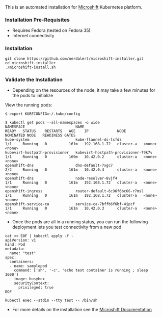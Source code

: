 This is an automated installation for [Microshift](https://github.com/redhat-et/microshift) Kubernetes platform.

### Installation Pre-Requisites

- Requires Fedora (tested on Fedora 35)
- Internet connectivity

### Installation

```shell
git clone https://github.com/nerdalert/microshift-installer.git
cd microshift-installer
./microshift-install.sh
```

### Validate the Installation

- Depending on the resources of the node, it may take a few minutes for the pods to initialize

View the running pods:

```shell
$ export KUBECONFIG=~/.kube/config

$ kubectl get pods --all-namespaces -o wide
NAMESPACE                       NAME                                  READY   STATUS    RESTARTS   AGE    IP             NODE        NOMINATED NODE   READINESS GATES
kube-system                     kube-flannel-ds-lsfdz                 1/1     Running   0          161m   192.168.1.72   cluster-a   <none>           <none>
kubevirt-hostpath-provisioner   kubevirt-hostpath-provisioner-79k7v   1/1     Running   0          160m   10.42.0.2      cluster-a   <none>           <none>
openshift-dns                   dns-default-7xgc7                     2/2     Running   0          161m   10.42.0.4      cluster-a   <none>           <none>
openshift-dns                   node-resolver-8vjf4                   1/1     Running   0          161m   192.168.1.72   cluster-a   <none>           <none>
openshift-ingress               router-default-6c96f6bc66-r7msl       1/1     Running   0          161m   192.168.1.72   cluster-a   <none>           <none>
openshift-service-ca            service-ca-7bffb6f6bf-4jpcf           1/1     Running   0          161m   10.42.0.3      cluster-a   <none>           <none>
```
- Once the pods are all in a running status, you can run the following deployment lets you test connectivity from a new pod

```shell
cat << EOF | kubectl apply -f -
apiVersion: v1
kind: Pod
metadata:
  name: "test"
spec:
  containers:
  - name: samplepod
    command: ['sh', '-c', 'echo test container is running ; sleep 3600']
    image: busybox
    securityContext:
      privileged: true
EOF

kubectl exec --stdin --tty test -- /bin/sh
```

- For more details on the installation see the [Microshift Documentation](https://microshift.io/docs/getting-started/)

